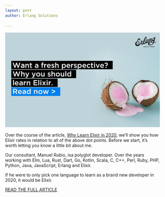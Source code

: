```yaml
---
layout: post
author: Erlang Solutions

---
```

![](/assets/images/why-elixir.jpeg)

Over the course of the article, [Why Learn Elixir in 2020](https://www.erlang-solutions.com/blog/why-elixir-is-the-programming-language-you-should-learn-in-2020.html "why learn elixir"), we’ll show you how Elixir rates in relation to all of the above dot points. Before we start, it’s worth letting you know a little bit about me.

Our consultant, Manuel Rubio, isa polyglot developer. Over the years working with Elm, Lua, Rust, Dart, Go, Kotlin, Scala, C, C++, Perl, Ruby, PHP, Python, Java, JavaScript, Erlang and Elixir.

If he were to only pick one language to learn as a brand new developer in 2020, it would be Elixir.

[READ THE FULL ARTICLE](https://www.erlang-solutions.com/blog/why-elixir-is-the-programming-language-you-should-learn-in-2020.html "full article elixir")